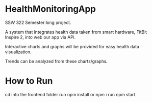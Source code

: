 # HealthMonitoringApp

SSW 322 Semester long project. 

A system that integrates health data taken from smart hardware, FitBit Inspire 2, into web our app via API.

Interactive charts and graphs will be provided for easy health data visualization.

Trends can be analyzed from these charts/graphs.

# How to Run

cd into the frontend folder
run npm install or npm i
run npm start